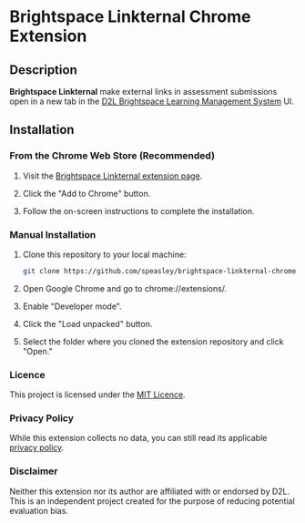 # Brightspace Linkternal Chrome Extension

## Description
**Brightspace Linkternal** make external links in assessment submissions open in a new tab in the [D2L Brightspace Learning Management System](https://www.d2l.com/brightspace/) UI.

## Installation

### From the Chrome Web Store (Recommended)

1. Visit the [Brightspace Linkternal extension page](https://chromewebstore.google.com/detail/brightspace-linkternal/jjipgkhomehdhimjffjpghakjjkdijag?hl=en).

2. Click the "Add to Chrome" button.

3. Follow the on-screen instructions to complete the installation.

### Manual Installation

1. Clone this repository to your local machine:

   ```bash
   git clone https://github.com/speasley/brightspace-linkternal-chrome.git
   ```

2. Open Google Chrome and go to chrome://extensions/.

3. Enable "Developer mode".

4. Click the "Load unpacked" button.

5. Select the folder where you cloned the extension repository and click "Open."

### Licence

This project is licensed under the [MIT Licence](http://opensource.org/licenses/MIT).

### Privacy Policy

While this extension collects no data, you can still read its applicable [privacy policy](./PRIVACY.md).

### Disclaimer

Neither this extension nor its author are affiliated with or endorsed by D2L. This is an independent project created for the purpose of reducing potential evaluation bias.

